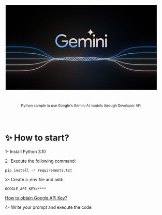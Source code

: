 <div align="center">
  <h1>
    <br/>
    <br/>
    <img width="500" src="banner.jpg" alt="Gemini banner">
  </h1>
  <sup>
    <br />
    Python sample to use Google's Gemini AI models through Developer API
    <br />
    <br />
  </sup>
</div>

<br/>

# ✨ How to start?

1- Install Python 3.10

2- Execute the following command:
```
pip install -r requirements.txt
```

3- Create a .env file and add:
```
GOOGLE_API_KEY=****
```
[How to obtain Google API Key?](https://makersuite.google.com/app/apikey)

4- Write your prompt and execute the code
